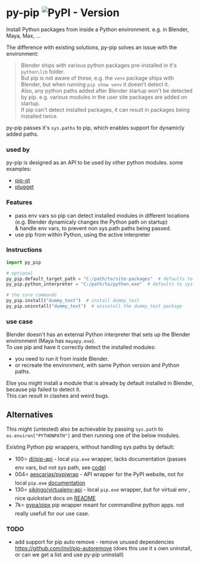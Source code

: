 # py-pip ![PyPI - Version](https://img.shields.io/pypi/v/py-pip)

Install Python packages from inside a Python environment. e.g. in Blender, Maya, Max, ...   
  
The difference with existing solutions, py-pip solves an issue with the environment:  
> Blender ships with various python packages pre-installed in it's `python\lib` folder.  
> But pip is not aware of these, e.g. the `venv` package ships with Blender, but when running `pip show venv` it doesn't detect it.  
> Also, any python paths added after Blender startup won't be detected by pip. e.g. various modules in the user site packages are added on startup.  
> If pip can't detect installed packages, it can result in packages being installed twice.

py-pip passes it's `sys.paths` to pip, which enables support for dynamicly added paths.

### used by
py-pip is designed as an API to be used by other python modules. some examples:
- [pip-qt](https://github.com/hannesdelbeke/pip-qt)
- [plugget](https://github.com/plugget/plugget)


### Features
- pass env vars so pip can detect installed modules in different locations (e.g. Blender dynamicaly changes the Python path on startup)  
  & handle env vars, to prevent non sys.path paths being passed.
- use pip from within Python, using the active interpreter

### Instructions
```python
import py_pip

# optional
py_pip.default_target_path = "C:/path/to/site-packages"  # defaults to no target path
py_pip.python_interpreter = "C:/path/to/python.exe"  # defaults to sys.executable

# the core commands
py_pip.install("dummy_test")  # install dummy_test
py_pip.uninstall("dummy_test")  # uninstall the dummy_test package
```

### use case
Blender doesn't has an external Python interpreter that sets up the Blender environment (Maya has `mayapy.exe`).   
To use pip and have it correctly detect the installed modules:
- you need to run it from inside Blender.
- or recreate the environment, with same Python version and Python paths.

Else you might install a module that is already by default installed in Blender, because pip failed to detect it.  
This can result in clashes and weird bugs.  

## Alternatives
This might (untested) also be achievable by passing `sys.path` to `os.environ["PYTHONPATH"]` and then running one of the below modules.

Existing Python pip wrappers, without handling sys paths by default:
- 100⭐ [di/pip-api](https://github.com/di/pip-api) - local `pip.exe` wrapper, lacks documentation (passes env vars, but not sys path, see [code](https://github.com/di/pip-api/blob/master/pip_api/_call.py))
- 004⭐ [aescarias/pypiwrap](https://github.com/aescarias/pypiwrap) - API wrapper for the PyPI website, not for local `pip.exe` [documentation](https://aescarias.github.io/pypiwrap/)
- 130⭐ [sjkingo/virtualenv-api](https://github.com/sjkingo/virtualenv-api) - local `pip.exe` wrapper, but for virtual env , nice quickstart docs on [README](https://github.com/sjkingo/virtualenv-api/blob/master/README.rst)
- 7k⭐ [pypa/pipx](https://github.com/pypa/pipx) pip wrapper meant for commandline python apps. not really usefull for our use case.

### TODO
- add support for pip auto remove - remove unused dependencies https://github.com/invl/pip-autoremove (does this use it s own uninstall, or can we get a list and use py-pip uninstall)


